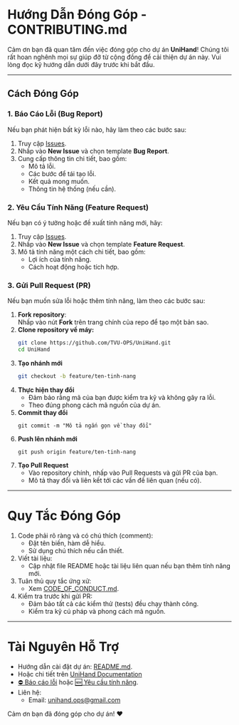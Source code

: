 # Hướng Dẫn Đóng Góp - CONTRIBUTING.md

Cảm ơn bạn đã quan tâm đến việc đóng góp cho dự án **UniHand**! Chúng tôi rất hoan nghênh mọi sự giúp đỡ từ cộng đồng để cải thiện dự án này. Vui lòng đọc kỹ hướng dẫn dưới đây trước khi bắt đầu.

---

## **Cách Đóng Góp**

### 1. Báo Cáo Lỗi (Bug Report)

Nếu bạn phát hiện bất kỳ lỗi nào, hãy làm theo các bước sau:

1. Truy cập [Issues](https://github.com/TVU-OPS/UniHand/issues).
2. Nhấp vào **New Issue** và chọn template **Bug Report**.
3. Cung cấp thông tin chi tiết, bao gồm:
   - Mô tả lỗi.
   - Các bước để tái tạo lỗi.
   - Kết quả mong muốn.
   - Thông tin hệ thống (nếu cần).

### 2. Yêu Cầu Tính Năng (Feature Request)

Nếu bạn có ý tưởng hoặc đề xuất tính năng mới, hãy:

1. Truy cập [Issues](https://github.com/TVU-OPS/UniHand/issues).
2. Nhấp vào **New Issue** và chọn template **Feature Request**.
3. Mô tả tính năng một cách chi tiết, bao gồm:
   - Lợi ích của tính năng.
   - Cách hoạt động hoặc tích hợp.

### 3. Gửi Pull Request (PR)

Nếu bạn muốn sửa lỗi hoặc thêm tính năng, làm theo các bước sau:

1. **Fork repository**:  
   Nhấp vào nút **Fork** trên trang chính của repo để tạo một bản sao.
2. **Clone repository về máy:**
   ```bash
   git clone https://github.com/TVU-OPS/UniHand.git
   cd UniHand
   ```
3. **Tạo nhánh mới**
   ```bash
   git checkout -b feature/ten-tinh-nang
   ```
4. **Thực hiện thay đổi**
   - Đảm bảo rằng mã của bạn được kiểm tra kỹ và không gây ra lỗi.
   - Theo đúng phong cách mã nguồn của dự án.
5. **Commit thay đổi**
   ```base
   git commit -m "Mô tả ngắn gọn về thay đổi"
   ```
6. **Push lên nhánh mới**
   ```base
   git push origin feature/ten-tinh-nang
   ```
7. **Tạo Pull Request**
   - Vào repository chính, nhấp vào Pull Requests và gửi PR của bạn.
   - Mô tả thay đổi và liên kết tới các vấn đề liên quan (nếu có).

---

# Quy Tắc Đóng Góp

1. Code phải rõ ràng và có chú thích (comment):
   - Đặt tên biến, hàm dễ hiểu.
   - Sử dụng chú thích nếu cần thiết.
2. Viết tài liệu:
   - Cập nhật file README hoặc tài liệu liên quan nếu bạn thêm tính năng mới.
3. Tuân thủ quy tắc ứng xử:
   - Xem [CODE_OF_CONDUCT.md](CODE_OF_CONDUCT.md).
4. Kiểm tra trước khi gửi PR:
   - Đảm bảo tất cả các kiểm thử (tests) đều chạy thành công.
   - Kiểm tra kỹ cú pháp và phong cách mã nguồn.

---

# Tài Nguyên Hỗ Trợ

- Hướng dẫn cài đặt dự án: [README.md](https://github.com/TVU-OPS/UniHand/blob/main/README.md).
- Hoặc chi tiết trên [UniHand Documentation](https://docs.unihand.org.vn)
- [⛔ Báo cáo lỗi](https://github.com/TVU-OPS/UniHand/issues/new?template=bug_report.md) hoặc [🆕 Yêu cầu tính năng](https://github.com/TVU-OPS/UniHand/issues/new?template=feature_request.md).
- Liên hệ:
  - Email: unihand.ops@gmail.com

Cảm ơn bạn đã đóng góp cho dự án! ❤️
